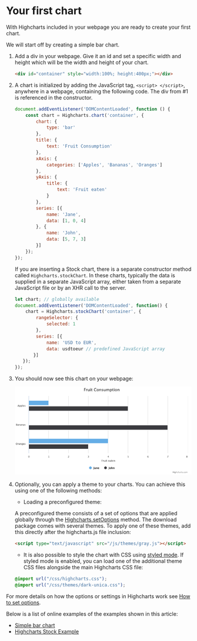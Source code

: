 Your first chart
===

With Highcharts included in your webpage you are ready to create your first chart.

We will start off by creating a simple bar chart.

1.  Add a div in your webpage. Give it an id and set a specific width and height which will be the width and height of your chart.

    ```html
    <div id="container" style="width:100%; height:400px;"></div>
    ```

2.  A chart is initialized by adding the JavaScript tag, `<script> </script>`, anywhere in a webpage, containing the following code. The div from #1 is referenced in the constructor.

    ```js
    document.addEventListener('DOMContentLoaded', function () {
        const chart = Highcharts.chart('container', {
            chart: {
                type: 'bar'
            },
            title: {
                text: 'Fruit Consumption'
            },
            xAxis: {
                categories: ['Apples', 'Bananas', 'Oranges']
            },
            yAxis: {
                title: {
                    text: 'Fruit eaten'
                }
            },
            series: [{
                name: 'Jane',
                data: [1, 0, 4]
            }, {
                name: 'John',
                data: [5, 7, 3]
            }]
        });
    });
    ```

    If you are inserting a Stock chart, there is a separate constructor method called `Highcharts.stockChart`. In these charts, typically the data is supplied in a separate JavaScript array, either taken from a separate JavaScript file or by an XHR call to the server.

    ```js
    let chart; // globally available
    document.addEventListener('DOMContentLoaded', function() {
        chart = Highcharts.stockChart('container', {
            rangeSelector: {
                selected: 1
            },
            series: [{
                name: 'USD to EUR',
                data: usdtoeur // predefined JavaScript array
           }]
       });
    });
    ```
3.  You should now see this chart on your webpage:

    ![bar-fruit-consumption.png](bar-fruit-consumption.png)

4.  Optionally, you can apply a theme to your charts. You can achieve this using one of the following methods:
    * Loading a preconfigured theme:

    A preconfigured theme consists of a set of options that are applied globally through the [Highcharts.setOptions](https://api.highcharts.com/class-reference/Highcharts#.setOptions) method. The download package comes with several themes. To apply one of these themes, add this directly after the highcharts.js file inclusion:

    ```html
    <script type="text/javascript" src="/js/themes/gray.js"></script>
    ```

    * It is also possible to style the chart with CSS using [styled mode](https://www.highcharts.com/docs/chart-design-and-style/style-by-css).
    If styled mode is enabled, you can load one of the additional theme CSS files alongside the main Highcharts CSS file:
    ```css
    @import url("/css/highcharts.css");
    @import url("/css/themes/dark-unica.css");
    ```


For more details on how the options or settings in Highcharts work see [How to set options](https://highcharts.com/docs/getting-started/how-to-set-options).

Below is a list of online examples of the examples shown in this article:

*   [Simple bar chart](https://jsfiddle.net/gh/get/library/pure/highcharts/highcharts/tree/master/samples/highcharts/docs/simple-bar/)
*   [Highcharts Stock Example](https://jsfiddle.net/gh/get/library/pure/highcharts/highcharts/tree/master/samples/stock/demo/basic-line/)
